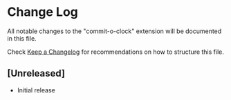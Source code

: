 # Change Log

All notable changes to the "commit-o-clock" extension will be documented in this file.

Check [Keep a Changelog](http://keepachangelog.com/) for recommendations on how to structure this file.

## [Unreleased]

- Initial release